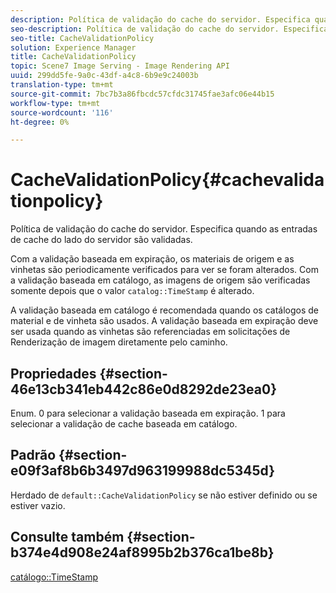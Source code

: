 ```yaml
---
description: Política de validação do cache do servidor. Especifica quando as entradas de cache do lado do servidor são validadas.
seo-description: Política de validação do cache do servidor. Especifica quando as entradas de cache do lado do servidor são validadas.
seo-title: CacheValidationPolicy
solution: Experience Manager
title: CacheValidationPolicy
topic: Scene7 Image Serving - Image Rendering API
uuid: 299dd5fe-9a0c-43df-a4c8-6b9e9c24003b
translation-type: tm+mt
source-git-commit: 7bc7b3a86fbcdc57cfdc31745fae3afc06e44b15
workflow-type: tm+mt
source-wordcount: '116'
ht-degree: 0%

---
```



# CacheValidationPolicy{#cachevalidationpolicy}

Política de validação do cache do servidor. Especifica quando as entradas de cache do lado do servidor são validadas.

Com a validação baseada em expiração, os materiais de origem e as vinhetas são periodicamente verificados para ver se foram alterados. Com a validação baseada em catálogo, as imagens de origem são verificadas somente depois que o valor `catalog::TimeStamp` é alterado.

A validação baseada em catálogo é recomendada quando os catálogos de material e de vinheta são usados. A validação baseada em expiração deve ser usada quando as vinhetas são referenciadas em solicitações de Renderização de imagem diretamente pelo caminho.

## Propriedades {#section-46e13cb341eb442c86e0d8292de23ea0}

Enum. 0 para selecionar a validação baseada em expiração. 1 para selecionar a validação de cache baseada em catálogo.

## Padrão {#section-e09f3af8b6b3497d963199988dc5345d}

Herdado de `default::CacheValidationPolicy` se não estiver definido ou se estiver vazio.

## Consulte também {#section-b374e4d908e24af8995b2b376ca1be8b}

[catálogo::TimeStamp](../../../../../ir-api/material-cat/image-rendering-api-ref/c-ir-material-catalog/c-ir-material-data-reference/r-ir-timestamp-dataref.md#reference-6daf7973dc4f4b4e9e8165756db7c319)
